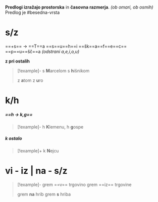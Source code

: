 **Predlogi izražajo prostorska** in **časovna razmerja**. *(ob omari, ob osmih)*
Predlog je #besedna-vrsta 
# s/z
==+s== → ==T==a ==s==u==h==i ==šk==a==f==e==c== ==p==u==šč==a *(odstrani a,e,i,o,u)*  

**z pri ostalih**
> [!example]-
> s **M**arcelom
> s **h**išnikom
> 
> z **a**tom
> z **u**ro

# k/h
##### ==h → k,g==
> [!example]-
> h **K**lemenu, h **g**ospe

##### **k ostalo**
> [!example]+
> k **N**ejcu

# vi - iz | na - s/z
> [!example]-
> grem ==v== trgovino
> grem ==iz== trgovine
>
> grem **na** hrib
> grem **s** hriba


